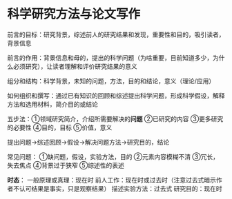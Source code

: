 # 科学研究方法与论文写作
前言的目标：研究背景，综述前人的研究结果和发现，重要性和目的，吸引读者，背景信息

前言的作用：背景信息和母的，提出的科学问题（为啥重要，目前知道多少，为什么必须研究），让读者理解和评价研究结果的意义

组分和结构：科学背景，未知的问题，方法，目的和结论，意义（理论/应用）

如何组织和撰写：通过已有知识的回顾和综述提出科学问题，形成科学假设，解释方法和选用材料，简介目的或结论

五步法：①领域研究简介，介绍所需要解决的**问题**
②已研究的内容
③更多研究的必要性
④目的，目标
⑤价值，意义

提出问题->综述回顾->假设->解决问题方法->研究目的，结论

常见问题：
①缺问题，假设，实验方法，目的
②元素内容模糊不清
③冗长，失去焦点
④背景过于狭窄
⑤综述性的表述

**时态**：
一般原理或真理：现在时
前人工作：现在时或过去时（注意过去式暗示作者不认可结果是事实，只是观察结果）
描述实验方法：过去式
研究目的：现在时